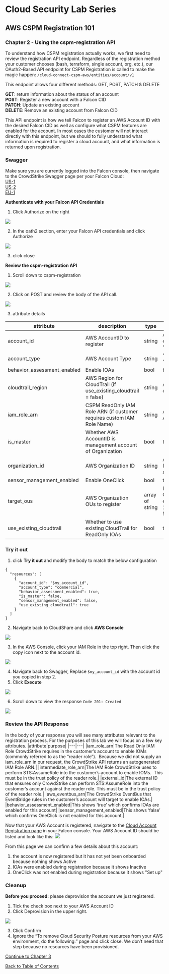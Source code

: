 # Cloud Security Lab Series
## AWS CSPM Registration 101
### Chapter 2 - Using the cspm-registration API

To understand how CSPM registration actually works, we first need to review the registration API endpoint.  Regardless of the registration method your customer chooses (bash, terraform, single account, org, etc.), our OAuth2-Based API endpoint for CSPM Registration is called to make the magic happen:
`/cloud-connect-cspm-aws/entities/account/v1`

This endpoint allows four different methods: GET, POST, PATCH & DELETE

**GET**: return information about the status of an account  
**POST**: Register a new account with a Falcon CID  
**PATCH**: Update an existing account  
**DELETE**: Remove an existing account from Falcon CID  

This API endpoint is how we tell Falcon to register an AWS Account ID with the desired Falcon CID as well as configure what CSPM features are enabled for the account.  In most cases the customer will not interact directly with this endpoint, but we should to fully understand what information is required to register a cloud account, and what information is returned upon registration.

### Swagger
Make sure you are currently logged into the Falcon console, then navigate to the CrowdStrike Swagger page per your Falcon Cloud:  
[US-1](https://assets.falcon.crowdstrike.com/support/api/swagger.html)  
[US-2](https://assets.falcon.us-2.crowdstrike.com/support/api/swagger-us2.html)  
[EU-1](https://assets.falcon.eu-1.crowdstrike.com/support/api/swagger-eu.html)

**Authenticate with your Falcon API Credentials**
1. Click Authorize on the right

![](../images/swagger-authorize.png)

2. In the oath2 section, enter your Falcon API credentials and click Authorize

![](../images/swagger-oath.png)

3. click close

**Review the cspm-registration API**
1. Scroll down to cspm-registration

![](../images/cspm-registration-api-list.png)

2. Click on POST and review the body of the API call.

![](../images/cspm-registration-api-body.png)

3. attribute details

|attribute|description|type|valid values|
|---|---|---|---|
|account_id|AWS AccountID to register|string|AWS Account ID eg. “123456789123”|
|account_type|AWS Account Type|string|“commercial” or ”govcloud”|
|behavior_assessment_enabled|Enable IOAs|bool|true or false|
|cloudtrail_region|AWS Region for CloudTrail (if use_existing_cloudtrail = false)|string|AWS region code eg. “us-east-1”|
|iam_role_arn|CSPM ReadOnly IAM Role ARN (if customer requires custom IAM Role Name)|string|AWS IAM Role ARN|
|is_master|Whether AWS AccountID is management account of Organization|bool|true or false|
|organization_id|AWS Organization ID|string|AWS Organization ID eg. “o-abc123”|
|sensor_management_enabled|Enable OneClick|bool|true or false|
|target_ous|AWS Organization OUs to register|array of string|List of AWS Organization OUs eg. [ “ou-abcd-1234”, “ou-defg-5678”]|
|use_existing_cloudtrail|Whether to use existing CloudTrail for ReadOnly IOAs|bool|true or false|

### Try it out
1. click **Try it out** and modify the body to match the below configuration
```
{
  "resources": [
    {
      "account_id": "$my_account_id",
      "account_type": "commercial",
      "behavior_assessment_enabled": true,
      "is_master": false,
      "sensor_management_enabled": false,
      "use_existing_cloudtrail": true
    }
  ]
}
```
2. Navigate back to CloudShare and click **AWS Console**

![](../images/open-aws-console.png)

3. In the AWS Console, click your IAM Role in the top right.  Then click the copy icon next to the account id.

![](../images/aws-copy-accountid.png)

4. Navigate back to Swagger, Replace `$my_account_id` with the account id you copied in step 2.
5. Click **Execute**

![](../images/swagger-execute.png)

6. Scroll down to view the response `Code 201: Created`

![](../images/swagger-response.png)  

### Review the API Response
In the body of your response you will see many attributes relevant to the registration process.  For the purposes of this lab we will focus on a few key attributes.
|attribute|purpose|
|---|---|
|iam_role_arn|The Read Only IAM Role CrowdStrike requires in the customer’s account to enable IOMs (commonly referred to as the “reader role”).  Because we did not supply an iam_role_arn in our request, the CrowdStrike API returns an autogenerated IAM Role ARN.|
|intermediate_role_arn|The IAM Role CrowdStrike uses to perform STS:AssumeRole into the customer’s account to enable IOMs.  This must be in the trust policy of the reader role.|
|external_id|The external ID that ensures only CrowdStrike can perform STS:AssumeRole into the customer’s account against the reader role. This must be in the trust policy of the reader role.|
|aws_eventbus_arn|The CrowdStrike EventBus that EventBridge rules in the customer’s account will target to enable IOAs.|
|behavior_assessment_enabled|This shows ‘true’ which confirms IOAs are enabled for this account|
|sensor_management_enabled|This shows ‘false’ which confirms OneClick is not enabled for this account.|
  
Now that your AWS Account is registered, navigate to the [Cloud Account Registration page](https://falcon.crowdstrike.com/cloud-security/registration) in your Falcon console.  Your AWS Account ID should be listed and look like this:
![](../images/inactive.png)  

From this page we can confirm a few details about this account:
1. the account is now registered but it has not yet been onboarded because nothing shows Active
2. IOAs were enabled during registration because it shows Inactive
3. OneClick was not enabled during registration because it shows "Set up"

### Cleanup
**Before you proceed:** please deprovision the account we just registered.
1. Tick the check box next to your AWS Account ID
2. Click Deprovision in the upper right.

![](../images/api-cleanup.png)

3. Click Confirm
4. Ignore the “To remove Cloud Security Posture resources from your AWS environment, do the following:” page and click close.  We don’t need that step because no resources have been provisioned.

[Continue to Chapter 3](./chapter3.md)

[Back to Table of Contents](../README.md)